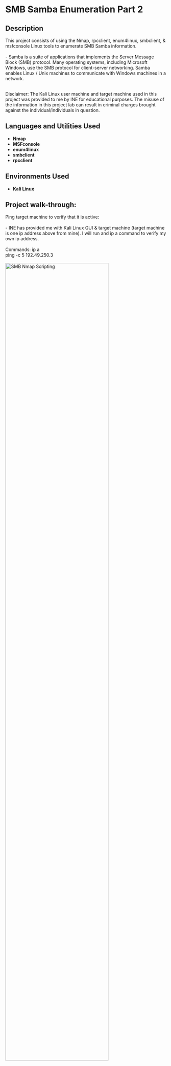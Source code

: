 <h1>SMB Samba Enumeration Part 2</h1>


<h2>Description</h2>
This project consists of using the Nmap, rpcclient, enum4linux, smbclient, & msfconsole Linux tools to enumerate SMB Samba information. 
<br />
<br />
- Samba is a suite of applications that implements the Server Message Block (SMB) protocol. Many operating systems, including Microsoft Windows, use the SMB protocol for client-server networking. Samba enables Linux / Unix machines to communicate with Windows machines in a network.
<br />
<br />

Disclaimer: The Kali Linux user machine and target machine used in this project was provided to me by INE for educational purposes. The misuse of the information in this project lab can result in criminal charges brought against the individual/individuals in question.
<br />


<h2>Languages and Utilities Used</h2>

- <b>Nmap</b>
- <b>MSFconsole</b>
- <b>enum4linux</b>
- <b>smbclient</b>
- <b>rpcclient</b>


<h2>Environments Used </h2>

- <b>Kali Linux</b>

<h2>Project walk-through:</h2>

<p align="left">
Ping target machine to verify that it is active: <br/>
<br/>
- INE has provided me with Kali Linux GUI & target machine (target machine is one ip address above from mine).  I will run and ip a command to verify my own ip address. 
<br/>
<br/>
Commands: ip a
<br/>
ping -c 5 192.49.250.3
<br/>
<br/>
<img src="https://i.imgur.com/BsNS32w.png" height="80%" width="80%" alt="SMB Nmap Scripting" class="center"/>
<br />
<br />
<br />
<br />
<br />
<br />
<br />
Run an Nmap scan to check for open ports: <br/>
<br/>
- It looks like port 445 (SMB) is open. 
<br/>
<br/>
Commands: nmap 192.49.250.3
<br/>
<br/>
<img src="https://i.imgur.com/8daTRtN.png" height="80%" width="80%" alt="SMB Nmap Scripting" class="center"/>
<br />
<br />
<br />
<br />
<br />
<br />
<br />
Run Nmap scan which will enumerate version information: <br/>
<br/>
- We can see that the nmap command below will check the version for port 445. It looks like port 445 is running Samba. 
<br/>
<br/>
Commands: nmap 192.49.250.3 -p 445 -sV
<br/>
<br/>
<img src="https://i.imgur.com/ZkSOk7w.png" height="80%" width="80%" alt="SMB Nmap Scripting" class="center"/>
<br />
<br />
<br />
<br />
<br />
<br />
<br />



</p>
